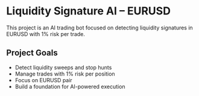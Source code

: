 # Liquidity Signature AI – EURUSD
This project is an AI trading bot focused on detecting liquidity signatures in EURUSD with 1% risk per trade.

## Project Goals
- Detect liquidity sweeps and stop hunts
- Manage trades with 1% risk per position
- Focus on EURUSD pair
- Build a foundation for AI-powered execution
